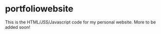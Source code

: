 # portfoliowebsite
This is the HTML/JSS/Javascript code for my personal website. More to be added soon!
